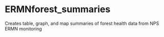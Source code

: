 # ERMNforest_summaries
Creates table, graph, and map summaries of forest health data from NPS ERMN monitoring
